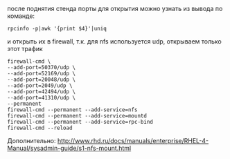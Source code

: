 после поднятия стенда порты для открытия можно узнать из вывода по команде:

```
rpcinfo -p|awk '{print $4}'|uniq
```

и открыть их в firewall, т.к. для nfs используется udp, открываем только этот трафик

```
firewall-cmd \
--add-port=50370/udp \
--add-port=52169/udp \
--add-port=20048/udp \
--add-port=2049/udp \
--add-port=42494/udp \
--add-port=41310/udp \
--permanent
firewall-cmd --permanent --add-service=nfs
firewall-cmd --permanent --add-service=mountd
firewall-cmd --permanent --add-service=rpc-bind
firewall-cmd --reload
```

Дополнительно:
http://www.rhd.ru/docs/manuals/enterprise/RHEL-4-Manual/sysadmin-guide/s1-nfs-mount.html
